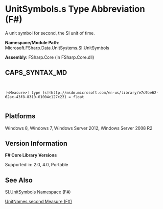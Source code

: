 # UnitSymbols.s Type Abbreviation (F#)

A unit symbol for second, the SI unit of time.

**Namespace/Module Path**: Microsoft.FSharp.Data.UnitSystems.SI.UnitSymbols

**Assembly**: FSharp.Core (in FSharp.Core.dll)


## CAPS_SYNTAX_MD



```


[<Measure>] type [s](http://msdn.microsoft.com/en-us/library/e7c9be62-62ac-43f8-8310-01004c127c23) = float


```



## Platforms
Windows 8, Windows 7, Windows Server 2012, Windows Server 2008 R2


## Version Information
**F# Core Library Versions**

Supported in: 2.0, 4.0, Portable




## See Also
[SI.UnitSymbols Namespace &#40;F&#35;&#41;](SI.UnitSymbols+Namespace+%28F%23%29.md)

[UnitNames.second Measure &#40;F&#35;&#41;](UnitNames.second+Measure+%28F%23%29.md)


